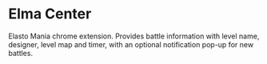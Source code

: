 # Elma Center
Elasto Mania chrome extension. Provides battle information with level name, designer, level map and timer, with an optional notification pop-up for new battles.
